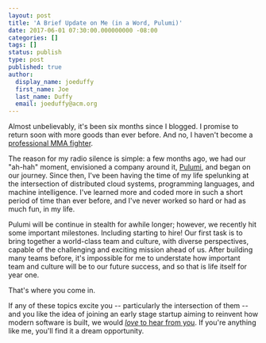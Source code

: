```yaml
---
layout: post
title: 'A Brief Update on Me (in a Word, Pulumi)'
date: 2017-06-01 07:30:00.000000000 -08:00
categories: []
tags: []
status: publish
type: post
published: true
author:
  display_name: joeduffy
  first_name: Joe
  last_name: Duffy
  email: joeduffy@acm.org
---
```

Almost unbelievably, it's been six months since I blogged.  I promise to return soon with more goods than ever before.
And no, I haven't become a [professional MMA fighter](https://en.wikipedia.org/wiki/Joseph_Duffy_(fighter)).

The reason for my radio silence is simple: a few months ago, we had our "ah-hah" moment, envisioned a company around it,
[Pulumi](http://pulumi.com/), and began on our journey.  Since then, I've been having the time of my life spelunking at
the intersection of distributed cloud systems, programming languages, and machine intelligence.  I've learned more and
coded more in such a short period of time than ever before, and I've never worked so hard or had as much fun, in my life.

Pulumi will be continue in stealth for awhile longer; however, we recently hit some important milestones.  Including
starting to hire!  Our first task is to bring together a world-class team and culture, with diverse perspectives,
capable of the challenging and exciting mission ahead of us.  After building many teams before, it's impossible for me
to understate how important team and culture will be to our future success, and so that is life itself for year one.

That's where you come in.

If any of these topics excite you -- particularly the intersection of them -- and you like the idea of joining an early
stage startup aiming to reinvent how modern software is built, we would [*love* to hear from you](mailto:joe@pulumi.com).
If you're anything like me, you'll find it a dream opportunity.


